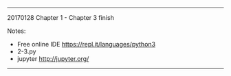 
--------------------------------------

20170128
Chapter 1 - Chapter 3 finish

Notes:
 * Free online IDE https://repl.it/languages/python3
 * 2-3.py
 * jupyter http://jupyter.org/

--------------------------------------
